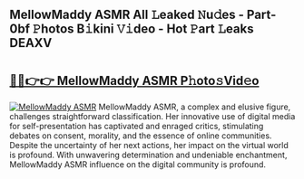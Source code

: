 ## MellowMaddy ASMR All 𝙻eaked 𝙽u𝚍es - Part-0bf 𝙿hotos B𝚒kini 𝚅𝚒deo - Hot 𝙿art 𝙻eaks DEAXV

# <h2><a href="http://ld65ya.urlbe.top/?page=MellowMaddy+ASMR">🔗🔗👉👉 MellowMaddy ASMR P𝚑oto𝚜Vid𝚎o</a></h2>

[![MellowMaddy ASMR](https://i.imgur.com/eBuTRDB.gif)](http://ld65ya.urlbe.top/?page=MellowMaddy+ASMR)
MellowMaddy ASMR, a complex and elusive figure, challenges straightforward classification. Her innovative use of digital media for self-presentation has captivated and enraged critics, stimulating debates on consent, morality, and the essence of online communities. Despite the uncertainty of her next actions, her impact on the virtual world is profound. With unwavering determination and undeniable enchantment, MellowMaddy ASMR influence on the digital community is profound.
